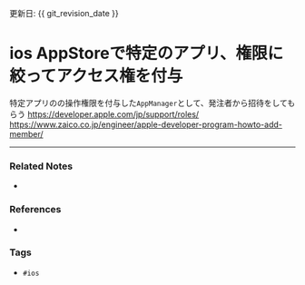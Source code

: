 更新日: {{ git_revision_date }}

# ios AppStoreで特定のアプリ、権限に絞ってアクセス権を付与
特定アプリのの操作権限を付与した`AppManager`として、発注者から招待をしてもらう
https://developer.apple.com/jp/support/roles/
https://www.zaico.co.jp/engineer/apple-developer-program-howto-add-member/

----
### Related Notes
- 

### References
- 

### Tags
- `#ios` 